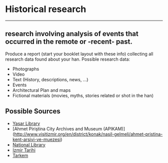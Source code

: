 # Historical research
----
research involving analysis of events that occurred in the remote or -recent- past.
----
Produce a report (start your booklet layout with these info) collecting all research data found about your han.
Possible research data:
- Photographs
- Video
- Text (History, descriptions, news, ...)
- Events
- Architectural Plan and maps
- Fictional materials (movies, myths, stories related or shot in the han)

## Possible Sources
- [Yasar Library](https://library.yasar.edu.tr/en/)
- [Ahmet Piriştina City Archives and Museum (APIKAM)] (http://www.visitizmir.org/en/district/konak/nasil-gelmeli/ahmet-pristina-kent-arsivi-ve-muezesi)
- [National Library](http://www.visitizmir.org/en/page/-942339/-556949/-785546/-118975)
- [Izmir Tarihi](http://www.izmirtarih.com.tr)
- [Tarkem](http://www.tarkem.com/en/)
